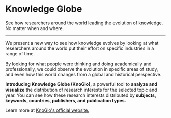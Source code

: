 # Knowledge Globe

<p>See how researchers around the world leading the evolution of knowledge. No matter when and where.<p>

<hr>

<p>
                We present a new way to see how knowledge evolves by looking at what researchers around the world put their effort on specific industries in a range of time.
            </p>
            <p>
                By looking for what people were thinking and doing academically and professionally, we could observe the evolution in specific areas of study, and even how this world changes from a global and historical perspective.
            </p>

<p>
                <strong>Introducing <strong class="extreme-highlight">Knowledge Globe </strong>(KnoGlo),</strong> a powerful tool to <strong>analyze and visualize</strong> the distribution of research interests for the selected topic and year. You can see how these research interests distributed by <strong>subjects, keywords, countries, publishers, and publication types.</strong>
            </p>

<p>Learn more at <a href="https://junshutedliu.github.io/KnowledgeGlobe/">KnoGlo's official website.</a></p>